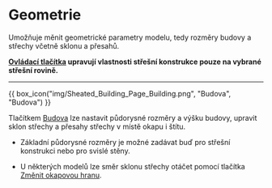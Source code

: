 
# Geometrie

  <p>
    Umožňuje měnit geometrické parametry modelu, tedy rozměry budovy a střechy včetně sklonu a přesahů.
  </p>

  <p>
    <b><u>Ovládací tlačítka</u> upravují vlastnosti střešní konstrukce pouze na vybrané střešní rovině.</b>
  </p>

  <hr class="main">

  {{ box_icon("img/Sheated_Building_Page_Building.png", "Budova", "Budova") }}

  <p>
    Tlačítkem <u>Budova</u> lze nastavit půdorysné rozměry a výšku budovy, upravit sklon střechy a přesahy střechy v místě okapu i štítu.
  </p>

  <ul>
    <li><p>Základní půdorysné rozměry je možné zadávat buď pro střešní konstrukci nebo pro svislé stěny.</p></li>
    <li><p>U některých modelů lze směr sklonu střechy otáčet pomocí tlačítka <u>Změnit okapovou hranu</u>.</p></li>
  </ul>

  <!--{{ box_icon("img/RoofSketchIcon64x64.png", "Střecha", "Střecha") }}

  <p>
    Tlačítko <u>Střecha</u> umožňuje nastavit typ skladby střechy. Typ krytiny a rozměry sekundární střešní konstrukce lze měnit přes tlačítko <u>Opláštění</u>.
  </p>

  <hr class="main">

<hr class="main">

{{ box_icon("img/PvgisIcon64x64.png", "Výkon", "Výkon") }}

<p>
Umožňuje vyhodnotit potenciální výkon solárního záření na jednotlivé střešní plochy.
</p>

<p>
...Funkcionalita tlačítka <u>Výkon</u> se připravuje pro budoucí verzi programu...
</p>

<hr class="main">
  {{ box_icon("img/DimensionLinearIcon64x64.png", "Anotace", "Anotace") }}

  <p>
    Tlačítko <u>Anotace</u> umožňuje do modelu přidávat libovolné půdorysné kóty.
  </p>

  <hr class="main">

  {{ box_icon("img/TapeMeasureIcon64x64.png", "Měření", "Měření") }}

  <p>
    Tlačítkem <u>Měření</u> je možné zkontrolovat rozměry modelu.
  </p>

  <hr class="main">

<!-- product: HiStruct Roofs -->

